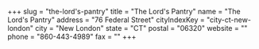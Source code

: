 +++
slug = "the-lord's-pantry"
title = "The Lord's Pantry"
name = "The Lord's Pantry"
address = "76 Federal Street"
cityIndexKey = "city-ct-new-london"
city = "New London"
state = "CT"
postal = "06320"
website = ""
phone = "860-443-4989"
fax = ""
+++
